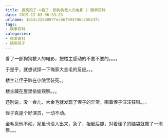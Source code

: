 ```yaml
---
title: 搞笑段子->看了一部狗狗救人的电影 | 糗事百科
date: 2019-12-03 06:33:23
urlname: 1615c2256897fecb6f904706cc5024fc
tags: 
- 糗事百科
categories:
- 糗事百科
- 搞笑段子
---
```

看了一部狗狗救人的电影，把楼主感动的不要不要的。。。。

于是乎，就想试探一下俺家大金毛的反应。。。

楼主让侄子趴在小院里装死。。

楼主藏在屋里偷偷观察。。。

还别说，没一会儿，大金毛就发现了侄子的异常，围着侄子汪汪狂叫。。。

侄子真是个好演员，一动不动。

金毛见他不动，家里也没人出来，急了，抬起后腿，对着侄子的脑袋就撒了一泡尿。。。


